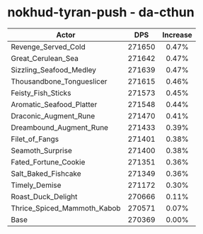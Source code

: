 # nokhud-tyran-push - da-cthun
| Actor | DPS | Increase |
|---|:---:|:---:|
|Revenge_Served_Cold|271650|0.47%|
|Great_Cerulean_Sea|271642|0.47%|
|Sizzling_Seafood_Medley|271639|0.47%|
|Thousandbone_Tongueslicer|271615|0.46%|
|Feisty_Fish_Sticks|271573|0.45%|
|Aromatic_Seafood_Platter|271548|0.44%|
|Draconic_Augment_Rune|271470|0.41%|
|Dreambound_Augment_Rune|271433|0.39%|
|Filet_of_Fangs|271401|0.38%|
|Seamoth_Surprise|271400|0.38%|
|Fated_Fortune_Cookie|271351|0.36%|
|Salt_Baked_Fishcake|271349|0.36%|
|Timely_Demise|271172|0.30%|
|Roast_Duck_Delight|270666|0.11%|
|Thrice_Spiced_Mammoth_Kabob|270571|0.07%|
|Base|270369|0.00%|
